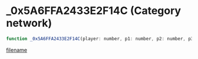 # _0x5A6FFA2433E2F14C (Category network)

```js
function _0x5A6FFA2433E2F14C(player: number, p1: number, p2: number, p3: number, p4: number, p5: number, p6: number, p7: number, flags: int): boolean
```

[filename](_0x5A6FFA2433E2F14C_m.md ':include')